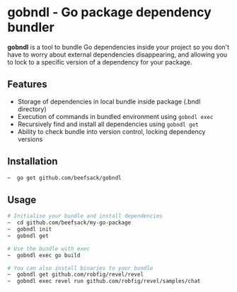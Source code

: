 gobndl - Go package dependency bundler
======================================

**gobndl** is a tool to bundle Go dependencies inside your project so you don't
have to worry about external dependencies disappearing, and allowing you to lock
to a specific version of a dependency for your package.

Features
--------

*   Storage of dependencies in local bundle inside package (.bndl directory)
*   Execution of commands in bundled environment using `gobndl exec`
*   Recursively find and install all dependencies using `gobndl get`
*   Ability to check bundle into version control, locking dependency versions

Installation
------------

```bash
~  go get github.com/beefsack/gobndl
```

Usage
-----

```bash
# Initialise your bundle and install dependencies
~  cd github.com/beefsack/my-go-package
~  gobndl init
~  gobndl get

# Use the bundle with exec
~  gobndl exec go build

# You can also install binaries to your bundle
~  gobndl get github.com/robfig/revel/revel
~  gobndl exec revel run github.com/robfig/revel/samples/chat
```
